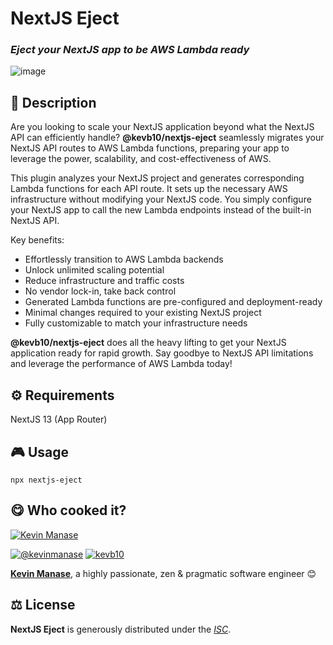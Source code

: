 
# NextJS Eject

### *Eject your NextJS app to be AWS Lambda ready*

![image](https://github.com/kevb10/nextjs-eject/assets/7396751/f9e9e465-6698-4bb4-b1b3-b5dc878db7b4)


## 📄 Description

Are you looking to scale your NextJS application beyond what the NextJS API can efficiently handle? **@kevb10/nextjs-eject** seamlessly migrates your NextJS API routes to AWS Lambda functions, preparing your app to leverage the power, scalability, and cost-effectiveness of AWS.

This plugin analyzes your NextJS project and generates corresponding Lambda functions for each API route. It sets up the necessary AWS infrastructure without modifying your NextJS code. You simply configure your NextJS app to call the new Lambda endpoints instead of the built-in NextJS API.

Key benefits:

- Effortlessly transition to AWS Lambda backends
- Unlock unlimited scaling potential
- Reduce infrastructure and traffic costs  
- No vendor lock-in, take back control
- Generated Lambda functions are pre-configured and deployment-ready
- Minimal changes required to your existing NextJS project
- Fully customizable to match your infrastructure needs

**@kevb10/nextjs-eject** does all the heavy lifting to get your NextJS application ready for rapid growth. Say goodbye to NextJS API limitations and leverage the performance of AWS Lambda today!

## ⚙️ Requirements

NextJS 13 (App Router)

## 🎮 Usage

`npx nextjs-eject`

## 😋 Who cooked it?

[![Kevin Manase](https://s.gravatar.com/avatar/e0947d54020257fb215d7310b6eac5ba?s=200)](https://ph7.me "Kevin Manase personal website")

[![@kevinmanase][twitter-image]](https://twitter.com/kevinmanase) [![kevb10][github-image]](https://github.com/kevb10)

**[Kevin Manase](https://ph7.me)**, a highly passionate, zen &amp; pragmatic software engineer 😊

## ⚖️ License

**NextJS Eject** is generously distributed under the *[ISC](https://opensource.org/licenses/ISC)*.

<!-- GitHub's Markdown reference links -->
[twitter-image]: https://img.shields.io/badge/Twitter-1DA1F2?style=for-the-badge&logo=twitter&logoColor=white
[github-image]: https://img.shields.io/badge/GitHub-100000?style=for-the-badge&logo=github&logoColor=white

<!-- README generated with: https://github.com/pH-7/cool-readme-generator -->
